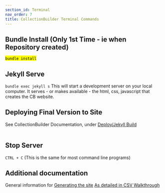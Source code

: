 ```yaml
---
section_id: Terminal
nav_order: 7
title: CollectionBuilder Terminal Commands
---
```


## Bundle Install (Only 1st Time - ie when Repository created)
<mark>`bundle install`</mark>
  

## Jekyll Serve
`bundle exec jekyll s` This will start a development server on your local computer. It serves - or makes available - the html, css, javascript that creates the CB website. 
<br>  

## Deploying Final Version to Site
See CollectionBuilder Documentation, under [Deploy/Jekyll Build](https://collectionbuilder.github.io/cb-docs/docs/deploy/build/)  
<br>

## Stop Server 
`CTRL + C` 
(This is the same for most command line programs)  

## Additional documentation
General information for [Generating the site](https://collectionbuilder.github.io/cb-docs/docs/repository/generate)
[As detailed in CSV Walkthrough](https://collectionbuilder.github.io/cb-docs/docs/walkthroughs/csv-walkthrough/#13-run-the-bundle-exec-jekyll-serve-command-to-generate-your-site-video-version)